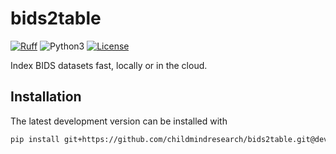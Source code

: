 # bids2table
<!-- [![CI](https://github.com/childmindresearch/bids2table/actions/workflows/ci.yaml/badge.svg?branch=main)](https://github.com/childmindresearch/bids2table/actions/workflows/ci.yaml?query=branch%3Amain)
[![Documentation](https://img.shields.io/badge/documentation-8CA1AF?logo=readthedocs&logoColor=fff)](https://childmindresearch.github.io/bids2table)
[![codecov](https://codecov.io/gh/childmindresearch/bids2table/branch/main/graph/badge.svg?token=22HWWFWPW5)](https://codecov.io/gh/childmindresearch/bids2table) -->
[![Ruff](https://img.shields.io/endpoint?url=https://raw.githubusercontent.com/astral-sh/ruff/main/assets/badge/v2.json)](https://github.com/astral-sh/ruff)
![Python3](https://img.shields.io/badge/python->=3.11-blue.svg)
[![License](https://img.shields.io/badge/license-MIT-blue.svg)](LICENSE)

Index BIDS datasets fast, locally or in the cloud.

## Installation

The latest development version can be installed with

```sh
pip install git+https://github.com/childmindresearch/bids2table.git@develop/b2t2
```
